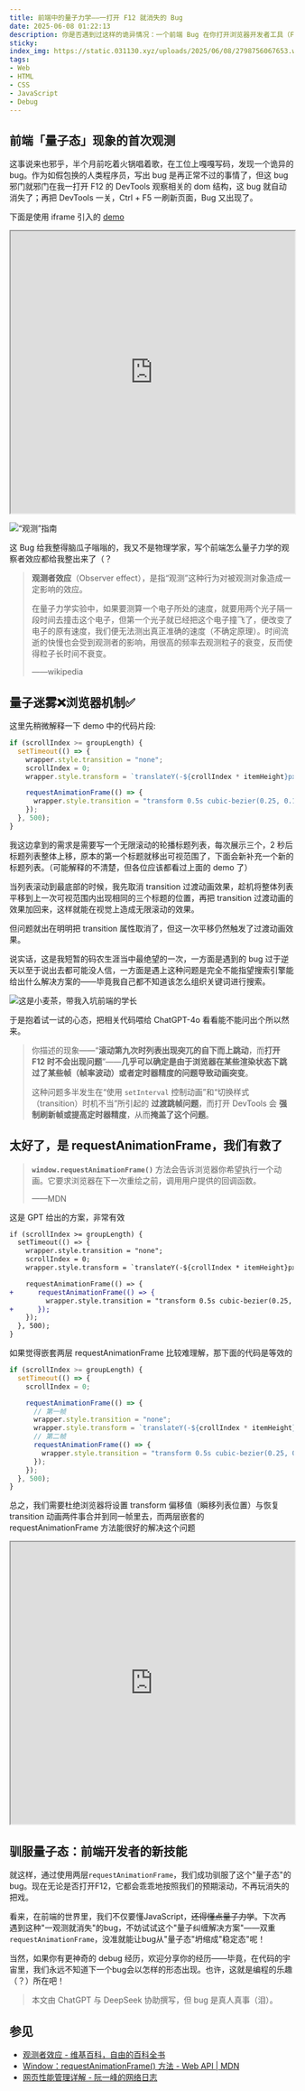 ```yaml
---
title: 前端中的量子力学——一打开 F12 就消失的 Bug
date: 2025-06-08 01:22:13
description: 你是否遇到过这样的诡异情况：一个前端 Bug 在你打开浏览器开发者工具（F12）时就自动消失，关闭后却又重现？这种现象被称为前端开发中的“量子态 Bug”，仿佛代码具备了量子力学中的观测者效应。本文通过一个真实的无限滚动列表案例，深入剖析了这种看似玄学的问题背后的技术原理。原来，这是由于浏览器渲染机制和定时器精度导致的过渡动画跳帧问题。文章不仅详细解释了问题成因，还提供了使用双重 requestAnimationFrame 的解决方案，帮助你彻底驯服这类“一观测就消失”的诡异 Bug。无论你是前端新手还是资深开发者，都能从这篇有趣的技术文章中收获实用的调试技巧和性能优化思路。
sticky:
index_img: https://static.031130.xyz/uploads/2025/06/08/2798756067653.webp
tags:
- Web
- HTML
- CSS
- JavaScript
- Debug
---
```


## 前端「量子态」现象的首次观测

这事说来也邪乎，半个月前吃着火锅唱着歌，在工位上嘎嘎写码，发现一个诡异的 bug。作为如假包换的人类程序员，写出 bug 是再正常不过的事情了，但这 bug 邪门就邪门在我一打开 F12 的 DevTools 观察相关的 dom 结构，这 bug 就自动消失了；再把 DevTools 一关，Ctrl + F5 一刷新页面，Bug 又出现了。

下面是使用 iframe 引入的 [demo](https://static.031130.xyz/demo/scroll-jump-bug.html)

<iframe src="https://static.031130.xyz/demo/scroll-jump-bug.html" width="100%" height="500" allowfullscreen></iframe>

![“观测”指南](https://static.031130.xyz/uploads/2025/06/08/65620d31fce6f.webp)

这 Bug 给我整得脑瓜子嗡嗡的，我又不是物理学家，写个前端怎么量子力学的观察者效应都给我整出来了（？

> **观测者效应**（Observer effect），是指“观测”这种行为对被观测对象造成一定影响的效应。
>
> 在量子力学实验中，如果要测算一个电子所处的速度，就要用两个光子隔一段时间去撞击这个电子，但第一个光子就已经把这个电子撞飞了，便改变了电子的原有速度，我们便无法测出真正准确的速度（不确定原理）。时间流逝的快慢也会受到观测者的影响，用很高的频率去观测粒子的衰变，反而使得粒子长时间不衰变。
>
> ——wikipedia

## 量子迷雾❌浏览器机制✅

这里先稍微解释一下 demo 中的代码片段:

```javascript
if (scrollIndex >= groupLength) {
  setTimeout(() => {
    wrapper.style.transition = "none";
    scrollIndex = 0;
    wrapper.style.transform = `translateY(-${crollIndex * itemHeight}px)`;

    requestAnimationFrame(() => {
      wrapper.style.transition = "transform 0.5s cubic-bezier(0.25, 0.1, 0.25, 1)";
    });
  }, 500);
}
```

我这边拿到的需求是需要写一个无限滚动的轮播标题列表，每次展示三个，2 秒后标题列表整体上移，原本的第一个标题就移出可视范围了，下面会新补充一个新的标题列表。（可能解释的不清楚，但各位应该都看过上面的 demo 了）

当列表滚动到最底部的时候，我先取消 transition 过渡动画效果，趁机将整体列表平移到上一次可视范围内出现相同的三个标题的位置，再把 transition 过渡动画的效果加回来，这样就能在视觉上造成无限滚动的效果。

但问题就出在明明把 transition 属性取消了，但这一次平移仍然触发了过渡动画效果。

说实话，这是我短暂的码农生涯当中最绝望的一次，一方面是遇到的 bug 过于逆天以至于说出去都可能没人信，一方面是遇上这种问题是完全不能指望搜索引擎能给出什么解决方案的——毕竟我自己都不知道该怎么组织关键词进行搜索。

![这是小麦茶，带我入坑前端的学长](https://static.031130.xyz/uploads/2025/06/08/475a61b332454.webp)

于是抱着试一试的心态，把相关代码喂给 ChatGPT-4o 看看能不能问出个所以然来。

> 你描述的现象——“**滚动第九次时列表出现突兀的自下而上跳动**，而**打开 F12 时不会出现问题**”——**几乎可以确定是由于浏览器在某些渲染状态下跳过了某些帧（帧率波动）或者定时器精度的问题导致动画突变**。
>
> 这种问题多半发生在“使用 `setInterval` 控制动画”和“切换样式（transition）时机不当”所引起的 **过渡跳帧问题**，而打开 DevTools 会 **强制刷新帧或提高定时器精度**，从而**掩盖了这个问题**。

## 太好了，是 requestAnimationFrame，我们有救了

> **`window.requestAnimationFrame()`** 方法会告诉浏览器你希望执行一个动画。它要求浏览器在下一次重绘之前，调用用户提供的回调函数。
>
> ——MDN

这是 GPT 给出的方案，非常有效

```diff
if (scrollIndex >= groupLength) {
  setTimeout(() => {
    wrapper.style.transition = "none";
    scrollIndex = 0;
    wrapper.style.transform = `translateY(-${crollIndex * itemHeight}px)`;

    requestAnimationFrame(() => {
+      requestAnimationFrame(() => {
         wrapper.style.transition = "transform 0.5s cubic-bezier(0.25, 0.1, 0.25, 1)";
+      });
    });
  }, 500);
}
```

如果觉得嵌套两层 requestAnimationFrame 比较难理解，那下面的代码是等效的

```javascript
if (scrollIndex >= groupLength) {
  setTimeout(() => {
    scrollIndex = 0;

    requestAnimationFrame(() => {
      // 第一帧
      wrapper.style.transition = "none";
      wrapper.style.transform = `translateY(-${crollIndex * itemHeight}px)`;
      // 第二帧
      requestAnimationFrame(() => {
        wrapper.style.transition = "transform 0.5s cubic-bezier(0.25, 0.1, 0.25, 1)";
      });
    });
  }, 500);
}
```

总之，我们需要杜绝浏览器将设置 transform 偏移值（瞬移列表位置）与恢复 transition 动画两件事合并到同一帧里去，而两层嵌套的 requestAnimationFrame 方法能很好的解决这个问题

<iframe src="https://static.031130.xyz/demo/scroll-jump-bug-fixed.html" width="100%" height="500" allowfullscreen></iframe>

## 驯服量子态：前端开发者的新技能

就这样，通过使用两层`requestAnimationFrame`，我们成功驯服了这个"量子态"的bug。现在无论是否打开F12，它都会乖乖地按照我们的预期滚动，不再玩消失的把戏。

看来，在前端的世界里，我们不仅要懂JavaScript，~~还得懂点量子力学~~。下次再遇到这种"一观测就消失"的bug，不妨试试这个"量子纠缠解决方案"——双重`requestAnimationFrame`，没准就能让bug从"量子态"坍缩成"稳定态"呢！

当然，如果你有更神奇的 debug 经历，欢迎分享你的经历——毕竟，在代码的宇宙里，我们永远不知道下一个bug会以怎样的形态出现。也许，这就是编程的乐趣（？）所在吧！

> 本文由 ChatGPT 与 DeepSeek 协助撰写，但 bug 是真人真事（泪）。

## 参见

- [观测者效应 - 维基百科，自由的百科全书](https://zh.wikipedia.org/wiki/%E8%A7%82%E6%B5%8B%E8%80%85%E6%95%88%E5%BA%94)
- [Window：requestAnimationFrame() 方法 - Web API | MDN](https://developer.mozilla.org/zh-CN/docs/Web/API/Window/requestAnimationFrame)
- [网页性能管理详解 - 阮一峰的网络日志](https://www.ruanyifeng.com/blog/2015/09/web-page-performance-in-depth.html)
